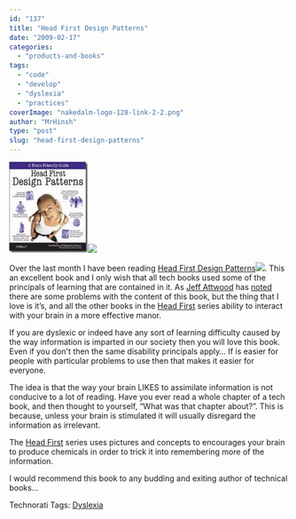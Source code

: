 ```yaml
---
id: "137"
title: "Head First Design Patterns"
date: "2009-02-17"
categories: 
  - "products-and-books"
tags: 
  - "code"
  - "develop"
  - "dyslexia"
  - "practices"
coverImage: "nakedalm-logo-128-link-2-2.png"
author: "MrHinsh"
type: "post"
slug: "head-first-design-patterns"
---
```


[![HadFirstDesignPatterns](images/HeadFirstDesignPatterns_91E0-HadFirstDesignPatterns_thumb-1-1.jpg)](http://www.amazon.co.uk/gp/product/0596007124?ie=UTF8&tag=dyslexicdev-21&linkCode=as2&camp=1634&creative=6738&creativeASIN=0596007124)![](http://www.assoc-amazon.co.uk/e/ir?t=dyslexicdev-21&l=as2&o=2&a=0596007124)

Over the last month I have been reading [Head First Design Patterns](http://www.amazon.co.uk/gp/product/0596007124?ie=UTF8&tag=dyslexicdev-21&linkCode=as2&camp=1634&creative=6738&creativeASIN=0596007124)![](http://www.assoc-amazon.co.uk/e/ir?t=dyslexicdev-21&l=as2&o=2&a=0596007124). This an excellent book and I only wish that all tech books used some of the principals of learning that are contained in it. As [Jeff Attwood](http://www.codinghorror.com) has [noted](http://www.codinghorror.com/blog/archives/000380.html) there are some problems with the content of this book, but the thing that I love is it’s, and all the other books in the [Head First](http://www.headfirstlabs.com/) series ability to interact with your brain in a more effective manor.

If you are dyslexic or indeed have any sort of learning difficulty caused by the way information is imparted in our society then you will love this book. Even if you don't then the same disability principals apply… If is easier for people with particular problems to use then that makes it easier for everyone.

The idea is that the way your brain LIKES to assimilate information is not conducive to a lot of reading. Have you ever read a whole chapter of a tech book, and then thought to yourself, “What was that chapter about?”. This is because, unless your brain is stimulated it will usually disregard the information as irrelevant.

The [Head First](http://www.headfirstlabs.com/) series uses pictures and concepts to encourages your brain to produce chemicals in order to trick it into remembering more of the information.

I would recommend this book to any budding and exiting author of technical books…

Technorati Tags: [Dyslexia](http://technorati.com/tags/Dyslexia)



